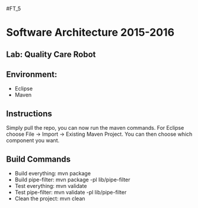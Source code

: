 #FT_5

# Software Architecture 2015-2016
## Lab: Quality Care Robot

## Environment:

* Eclipse
* Maven

## Instructions
Simply pull the repo, you can now run the maven commands. For Eclipse choose File -> Import -> Existing Maven Project. You can then choose which component you want.

## Build Commands	

* Build everything: mvn package
* Build pipe-filter: mvn package -pl lib/pipe-filter
* Test everything: mvn validate
* Test pipe-filter: mvn validate -pl lib/pipe-filter
* Clean the project: mvn clean
